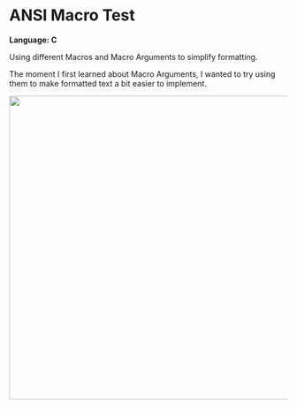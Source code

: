 # ANSI Macro Test
<strong>Language: C</strong>

Using different Macros and Macro Arguments to simplify formatting.

The moment I first learned about Macro Arguments, I wanted to try using them to make formatted text a bit easier to implement. 

<img src ="http://41.media.tumblr.com/2ebcd33657fca46834d5e9c2cfc0d6b1/tumblr_inline_nwk12vKxeg1tvc5hi_1280.png" height="550">

